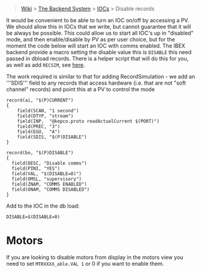 > [Wiki](Home) > [The Backend System](The-Backend-System) > [IOCs](IOCs) > Disable records

It would be convenient to be able to turn an IOC on/off by accessing a PV. We should allow this in IOCs that we write, but cannot guarantee that it will be always be possible. This could allow us to start all IOC's up in "disabled" mode, and then enable/disable by PV as per user choice, but for the moment the code below will start an IOC with comms enabled. The IBEX backend provide a macro setting the disable value this is `DISABLE` this need passed in dbload records. There is a helper script that will do this for you, as well as add `RECSIM`, see [here](Add-sim-records-script).

The work required is similar to that for adding RecordSimulation - we add an '''SDIS''' field to any records that access hardware (i.e. that are not "soft channel" records) and point this at a PV to control the mode 
   
```
record(ai, "$(P)CURRENT") 
{
    field(SCAN, "1 second")
    field(DTYP, "stream")
    field(INP,  "@kepco.proto readActualCurrent $(PORT)")
    field(PREC, "3")
    field(EGU,  "A")
    field(SDIS, "$(P)DISABLE")
}
``` 

```
record(bo, "$(P)DISABLE") 
{
  field(DESC, "Disable comms")
  field(PINI, "YES")
  field(VAL, "$(DISABLE=0)")
  field(OMSL, "supervisory")
  field(ZNAM, "COMMS ENABLED")
  field(ONAM, "COMMS DISABLED")
}
```

Add to the IOC in the db load:

```
DISABLE=$(DISABLE=0)
```
# Motors

If you are looking to disable motors from display in the motors view you need to set `MTRXXXX_able.VAL 1` or 0 if you want to enable them.